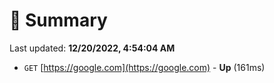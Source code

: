 # 📖 Summary
Last updated: **12/20/2022, 4:54:04 AM**

- `GET` [https://google.com](https://google.com) - **Up** (161ms)

